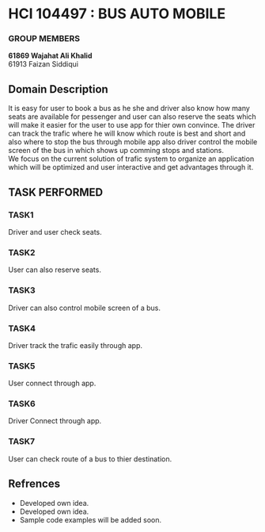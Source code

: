 
# HCI 104497 : BUS AUTO MOBILE 

### GROUP MEMBERS
**61869 Wajahat Ali Khalid** <br/>
61913 Faizan Siddiqui  
 
## Domain Description ##
It is easy for user to book a bus as he she and driver also know how many seats are available for pessenger and user can also reserve the seats which will make it easier for the user to use app for thier own convince. The driver can track the trafic where he will know which route is best and short and also where to stop the bus through mobile app also driver control the mobile screen of the bus in which shows up comming stops and stations.<br/>
We focus on the current solution of trafic system to organize an application which will be optimized and user interactive and get advantages through it.

## TASK PERFORMED ##

### TASK1 ###
 Driver and user check seats.<br/>
### TASK2 ###
User can also reserve seats.<br/>
### TASK3 ###
Driver can also control mobile screen of a bus.<br/>
### TASK4 ###
Driver track the trafic easily through app.<br/>
### TASK5 ###
User connect through app. <br/>
### TASK6 ###
Driver Connect through app.<br/>
### TASK7 ###
User can check route of a bus to thier destination.<br/>

## Refrences
  - Developed own idea.
  - Developed own idea.
  - Sample code examples will be added soon.


